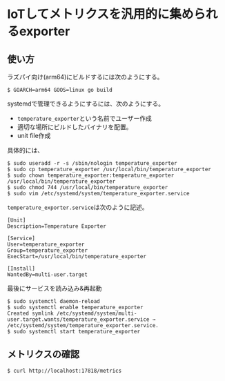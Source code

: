# IoTしてメトリクスを汎用的に集められるexporter

## 使い方

ラズパイ向け(arm64)にビルドするには次のようにする。

```console
$ GOARCH=arm64 GOOS=linux go build
```

systemdで管理できるようにするには、次のようにする。

- `temperature_exporter`という名前でユーザー作成
- 適切な場所にビルドしたバイナリを配置。
- unit file作成

具体的には、

```console
$ sudo useradd -r -s /sbin/nologin temperature_exporter
$ sudo cp temperature_exporter /usr/local/bin/temperature_exporter
$ sudo chown temperature_exporter:temperature_exporter /usr/local/bin/temperature_exporter
$ sudo chmod 744 /usr/local/bin/temperature_exporter
$ sudo vim /etc/systemd/system/temperature_exporter.service
```

`temperature_exporter.service`は次のように記述。

```systemd
[Unit]
Description=Temperature Exporter

[Service]
User=temperature_exporter
Group=temperature_exporter
ExecStart=/usr/local/bin/temperature_exporter

[Install]
WantedBy=multi-user.target
```

最後にサービスを読み込み&再起動

```console
$ sudo systemctl daemon-reload
$ sudo systemctl enable temperature_exporter
Created symlink /etc/systemd/system/multi-user.target.wants/temperature_exporter.service → /etc/systemd/system/temperature_exporter.service.
$ sudo systemctl start temperature_exporter
```

## メトリクスの確認

```console
$ curl http://localhost:17818/metrics
```
